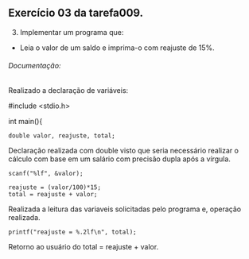 ## Exercício 03 da tarefa009.

3. Implementar um programa que:
  * Leia o valor de um saldo e imprima-o com reajuste de 15%.


###### Documentação: 

Realizado a declaração de variáveis: 

  #include <stdio.h>

  int main(){

    double valor, reajuste, total;

Declaração realizada com double visto que seria necessário realizar o cálculo com base em um salário com precisão dupla após a vírgula. 

    scanf("%lf", &valor);

    reajuste = (valor/100)*15;
    total = reajuste + valor;    

Realizada a leitura das variaveis solicitadas pelo programa e, operação realizada.
    
    printf("reajuste = %.2lf\n", total);

Retorno ao usuário do total = reajuste + valor. 